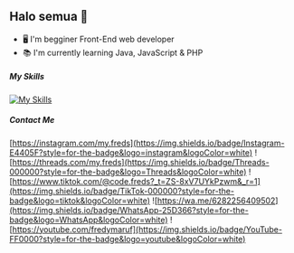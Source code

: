 ## Halo semua 👋

<!--
**MyFreds/MyFreds** is a ✨ _special_ ✨ repository because its `README.md` (this file) appears on your GitHub profile.

Here are some ideas to get you started:

- 🔭 I’m currently working on ...
- 🌱 I’m currently learning ...
- 👯 I’m looking to collaborate on ...
- 🤔 I’m looking for help with ...
- 💬 Ask me about ...
- 📫 How to reach me: ...
- 😄 Pronouns: ...
- ⚡ Fun fact: ...
-->

- 🖥 I'm begginer Front-End web developer
- 📚 I'm currently learning Java, JavaScript & PHP

##### My Skills
[![My Skills](https://skillicons.dev/icons?i=html,css,js,php,java,ai&theme=light)](https://skillicons.dev)

##### Contact Me
[https://instagram.com/my.freds](https://img.shields.io/badge/Instagram-E4405F?style=for-the-badge&logo=instagram&logoColor=white)
![https://threads.com/my.freds](https://img.shields.io/badge/Threads-000000?style=for-the-badge&logo=Threads&logoColor=white)
![https://www.tiktok.com/@code.freds?_t=ZS-8xV7UYkPzwm&_r=1](https://img.shields.io/badge/TikTok-000000?style=for-the-badge&logo=tiktok&logoColor=white)
![https://wa.me/6282256409502](https://img.shields.io/badge/WhatsApp-25D366?style=for-the-badge&logo=WhatsApp&logoColor=white)
![https://youtube.com/fredymaruf](https://img.shields.io/badge/YouTube-FF0000?style=for-the-badge&logo=youtube&logoColor=white)
